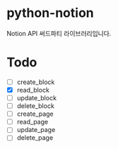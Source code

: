 # python-notion

Notion API 써드파티 라이브러리입니다.

# Todo

- [ ] create_block
- [x] read_block
- [ ] update_block
- [ ] delete_block
- [ ] create_page
- [ ] read_page
- [ ] update_page
- [ ] delete_page
